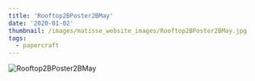 ```yaml
---
title: 'Rooftop2BPoster2BMay'
date: '2020-01-02'
thumbnail: /images/matisse_website_images/Rooftop2BPoster2BMay.jpg
tags:
  - papercraft
---
```


![Rooftop2BPoster2BMay](/images/matisse_website_images/Rooftop2BPoster2BMay.jpg)
